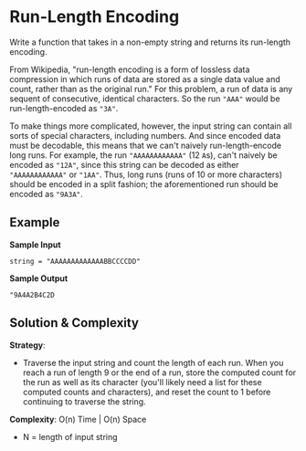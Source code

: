 # Run-Length Encoding
Write a function that takes in a non-empty string and returns its run-length encoding.  

From Wikipedia, "run-length encoding is a form of lossless data compression in which runs of data are stored as a single data value and count, rather than as the original run." For this problem, a run of data is any sequent of consecutive, identical characters. So the run `"AAA"` would be run-length-encoded as `"3A"`.  

To make things more complicated, however, the input string can contain all sorts of special characters, including numbers. And since encoded data must be decodable, this means that we can't naively run-length-encode long runs. For example, the run `"AAAAAAAAAAAA"` (12 `A`s), can't naively be encoded as `"12A"`, since this string can be decoded as either `"AAAAAAAAAAAA"` or `"1AA"`. Thus, long runs (runs of 10 or more characters) should be encoded in a split fashion; the aforementioned run should be encoded as `"9A3A"`.

## Example
__Sample Input__
```
string = "AAAAAAAAAAAAABBCCCCDD"
```

__Sample Output__
```
"9A4A2B4C2D
```

## Solution & Complexity
__Strategy__:
* Traverse the input string and count the length of each run. When you reach a run of length 9 or the end of a run, store the computed count for the run as well as its character (you'll likely need a list for these computed counts and characters), and reset the count to 1 before continuing to traverse the string.

__Complexity__: O(n) Time | O(n) Space
* N = length of input string